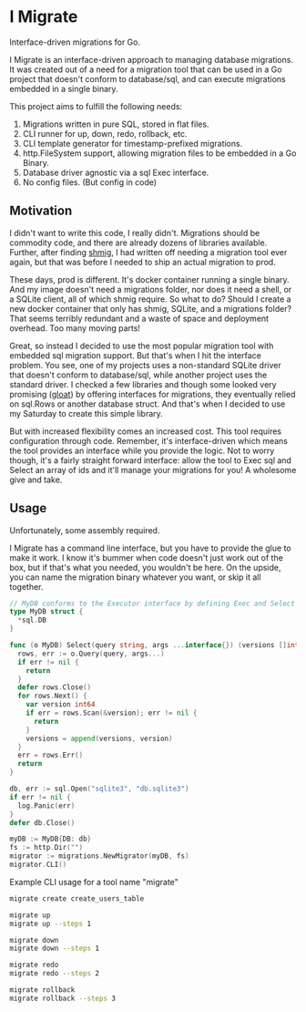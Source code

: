 # I Migrate

Interface-driven migrations for Go.

I Migrate is an interface-driven approach to managing database migrations. It was created out of a need for a migration tool that can be used in a Go project that doesn't conform to database/sql, and can execute migrations embedded in a single binary.

This project aims to fulfill the following needs:

1. Migrations written in pure SQL, stored in flat files. 
1. CLI runner for up, down, redo, rollback, etc. 
1. CLI template generator for timestamp-prefixed migrations.
1. http.FileSystem support, allowing migration files to be embedded in a Go Binary.
1. Database driver agnostic via a sql Exec interface.
1. No config files. (But config in code) 

## Motivation

I didn't want to write this code, I really didn't. Migrations should be commodity code, and there are already dozens of libraries available. Further, after finding [shmig](https://github.com/mbucc/shmig), I had written off needing a migration tool ever again, but that was before I needed to ship an actual migration to prod.

These days, prod is different. It's docker container running a single binary. And my image doesn't need a migrations folder, nor does it need a shell, or a SQLite client, all of which shmig require. So what to do? Should I create a new docker container that only has shmig, SQLite, and a migrations folder? That seems terribly redundant and a waste of space and deployment overhead. Too many moving parts!

Great, so instead I decided to use the most popular migration tool with embedded sql migration support. But that's when I hit the interface problem. You see, one of my projects uses a non-standard SQLite driver that doesn't conform to database/sql, while another project uses the standard driver. I checked a few libraries and though some looked very promising ([gloat](https://github.com/gsamokovarov/gloat)) by offering interfaces for migrations, they eventually relied on sql.Rows or another database struct. And that's when I decided to use my Saturday to create this simple library.

But with increased flexibility comes an increased cost. This tool requires configuration through code. Remember, it's interface-driven which means the tool provides an interface while you provide the logic. Not to worry though, it's a fairly straight forward interface: allow the tool to Exec sql and Select an array of ids and it'll manage your migrations for you! A wholesome give and take.

## Usage

Unfortunately, some assembly required.

I Migrate has a command line interface, but you have to provide the glue to make it work. I know it's bummer when code doesn't just work out of the box, but if that's what you needed, you wouldn't be here. On the upside, you can name the migration binary whatever you want, or skip it all together.

```go
// MyDB conforms to the Executor interface by defining Exec and Select
type MyDB struct {
  *sql.DB
}

func (o MyDB) Select(query string, args ...interface{}) (versions []int64, err error) {
  rows, err := o.Query(query, args...)
  if err != nil {
    return
  }
  defer rows.Close()
  for rows.Next() {
    var version int64
    if err = rows.Scan(&version); err != nil {
      return
    }
    versions = append(versions, version)
  }
  err = rows.Err()
  return
}

db, err := sql.Open("sqlite3", "db.sqlite3")
if err != nil {
  log.Panic(err)
}
defer db.Close()

myDB := MyDB{DB: db}
fs := http.Dir("")
migrator := migrations.NewMigrator(myDB, fs)
migrator.CLI()
```

Example CLI usage for a tool name "migrate"

```sh
migrate create create_users_table

migrate up
migrate up --steps 1

migrate down
migrate down --steps 1

migrate redo
migrate redo --steps 2

migrate rollback
migrate rollback --steps 3
```
